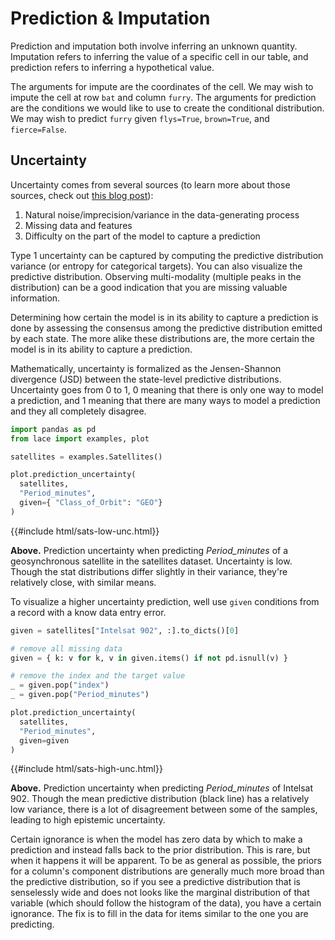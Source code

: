# Prediction & Imputation

Prediction and imputation both involve inferring an unknown quantity. Imputation refers to inferring the value of a specific cell in our table, and prediction refers to inferring a hypothetical value. 

The arguments for impute are the coordinates of the cell. We may wish to impute the cell at row `bat` and column `furry`. The arguments for prediction are the conditions we would like to use to create the conditional distribution. We may wish to predict `furry` given `flys=True`, `brown=True`, and `fierce=False`.

## Uncertainty

Uncertainty comes from several sources (to learn more about those sources, check out [this blog post](https://redpoll.ai/blog/ml-uncertainty/)):

1. Natural noise/imprecision/variance in the data-generating process
2. Missing data and features
3. Difficulty on the part of the model to capture a prediction

Type 1 uncertainty can be captured by computing the predictive distribution variance (or entropy for categorical targets). You can also visualize the predictive distribution. Observing multi-modality (multiple peaks in the distribution) can be a good indication that you are missing valuable information.

Determining how certain the model is in its ability to capture a prediction is done by assessing the consensus among the predictive distribution emitted by each state. The more alike these distributions are, the more certain the model is in its ability to capture a prediction.

Mathematically, uncertainty is formalized as the Jensen-Shannon divergence (JSD) between the state-level predictive distributions. Uncertainty goes from 0 to 1, 0 meaning that there is only one way to model a prediction, and 1 meaning that there are many ways to model a prediction and they all completely disagree.

<div class=tabbed-blocks>

```python
import pandas as pd
from lace import examples, plot

satellites = examples.Satellites()

plot.prediction_uncertainty(
  satellites,
  "Period_minutes",
  given={ "Class_of_Orbit": "GEO"}
)
```
</div>

{{#include html/sats-low-unc.html}}

**Above.** Prediction uncertainty when predicting *Period_minutes* of a geosynchronous satellite in the satellites dataset. Uncertainty is low. Though the stat distributions differ slightly in their variance, they're relatively close, with similar means.

To visualize a higher uncertainty prediction, well use `given` conditions from a record with a know data entry error.

<div class=tabbed-blocks>

```python
given = satellites["Intelsat 902", :].to_dicts()[0]

# remove all missing data
given = { k: v for k, v in given.items() if not pd.isnull(v) }

# remove the index and the target value
_ = given.pop("index")
_ = given.pop("Period_minutes")

plot.prediction_uncertainty(
  satellites,
  "Period_minutes",
  given=given
)
```
</div>

{{#include html/sats-high-unc.html}}

**Above.** Prediction uncertainty when predicting *Period_minutes* of Intelsat 902. Though the mean predictive distribution (black line) has a relatively low variance, there is a lot of disagreement between some of the samples, leading to high epistemic uncertainty.

Certain ignorance is when the model has zero data by which to make a prediction and instead falls back to the prior distribution. This is rare, but when it happens it will be apparent. To be as general as possible, the priors for a column's component distributions are generally much more broad than the predictive distribution, so if you see a predictive distribution that is senselessly wide and does not looks like the marginal distribution of that variable (which should follow the histogram of the data), you have a certain ignorance. The fix is to fill in the data for items similar to the one you are predicting.
